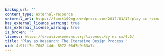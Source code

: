 ```yaml
---
backup_url: ''
content_type: external-resource
external_url: https://famst109mg.wordpress.com/2017/01/17/play-as-research-the-iterative-design-process-eric-zimmerman/
has_external_licence_warning: true
has_external_license_warning: true
is_broken: ''
license: https://creativecommons.org/licenses/by-nc-sa/4.0/
title: 'Play as Research: The Iterative Design Process.'
uid: 4c9fff7b-7062-44dc-8972-06d7d9a63a7c
---
```

